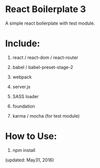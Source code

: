 # React Boilerplate 3

A simple react boilerplate with test module.

# Include:

1. react / react-dom / react-router

2. babel / babel-preset-stage-2

3. webpack

4. server.js

5. SASS loader

6. foundation

7. karma / mocha (for test module)

# How to Use:

1. npm install

(updated: May31, 2016)
